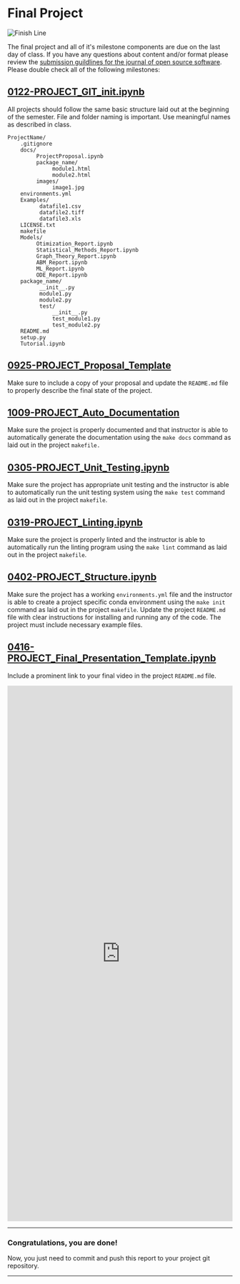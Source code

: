 # Final Project

![Finish Line](https://cdn.pixabay.com/photo/2016/03/31/21/07/checkered-1296203__340.png)

The final project and all of it's milestone components are due on the last day of class.  If you have any questions about content and/or format please review the [submission guildlines for the journal of open source software](https://joss.readthedocs.io/en/latest/submitting.html).   Please double check all of the following milestones:


## [0122-PROJECT_GIT_init.ipynb](0122-PROJECT_GIT_init.ipynb)

All projects should follow the same basic structure laid out at the beginning of the semester. File and folder naming is important.  Use meaningful names as described in class. 

    ProjectName/
        .gitignore
        docs/
             ProjectProposal.ipynb
             package_name/
                  module1.html
                  module2.html
             images/
                  image1.jpg
        environments.yml
        Examples/
              datafile1.csv
              datafile2.tiff
              datafile3.xls
        LICENSE.txt
        makefile
        Models/
             Otimization_Report.ipynb
             Statistical_Methods_Report.ipynb
             Graph_Theory_Report.ipynb
             ABM_Report.ipynb
             ML_Report.ipynb
             ODE_Report.ipynb
        package_name/
              __init__.py
              module1.py
              module2.py
              test/
                  __init__.py
                  test_module1.py
                  test_module2.py
        README.md
        setup.py
        Tutorial.ipynb
        

## [0925-PROJECT_Proposal_Template](0205-PROJECT_Proposal_Template.ipynb)

Make sure to include a copy of your proposal and update the ```README.md``` file to properly describe the final state of the project.  

##  [1009-PROJECT_Auto_Documentation](0219-PROJECT_Auto_Documentation.ipynb)

Make sure the project is properly documented and that instructor is able to automatically generate the documentation using the ```make docs``` command as laid out in the project ```makefile.```  

## [0305-PROJECT_Unit_Testing.ipynb](0305-PROJECT_Unit_Testing.ipynb)

Make sure the project has appropriate unit testing and the instructor is able to automatically run the unit testing system using the ```make test``` command as laid out in the project ```makefile```.

##  [0319-PROJECT_Linting.ipynb](0319-PROJECT_Linting.ipynb)

Make sure the project is properly linted and the instructor is able to automatically run the linting program using the ```make lint``` command as laid out in the project ```makefile```.

## [0402-PROJECT_Structure.ipynb](0402-PROJECT_Structure.ipynb)

Make sure the project has a working ```environments.yml``` file and the instructor is able to create a project specific conda environment using the ```make init``` command as laid out in the project ```makefile```.  Update the project ```README.md``` file with clear instructions for installing and running any of the code.  The project must include necessary example files.

## [0416-PROJECT_Final_Presentation_Template.ipynb](PROJECT-Final-Presentation-Template.ipynb)

Include a prominent link to your final video in the project ```README.md``` file. 





<iframe 
	src="https://docs.google.com/forms/d/e/1FAIpQLSfqHcsVwqKyGsGhA9jcy839EOKe0gP9rkReeOgHpc6qYpv-Cg/viewform" 
	width="100%" 
	height="1200px" 
	frameborder="0" 
	marginheight="0" 
	marginwidth="0">
	Loading...
</iframe>




-----

### Congratulations, you are done!

Now, you just need to commit and push this report to your project git repository. 

---
